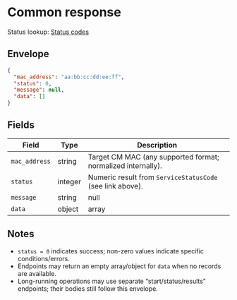 # Common response

Status lookup: [Status codes](../status/fast-api-status-codes.md)

## Envelope

```json
{
  "mac_address": "aa:bb:cc:dd:ee:ff",
  "status": 0,
  "message": null,
  "data": []
}
````

## Fields

| Field         | Type           | Description                                                             |
| ------------- | -------------- | ----------------------------------------------------------------------- |
| `mac_address` | string         | Target CM MAC (any supported format; normalized internally).            |
| `status`      | integer        | Numeric result from `ServiceStatusCode` (see link above).               |
| `message`     | string | null  | Optional human-readable message (null if not set).                      |
| `data`        | object | array | Endpoint-specific payload (may be an object or an array; may be empty). |

## Notes

* `status = 0` indicates success; non-zero values indicate specific conditions/errors.
* Endpoints may return an empty array/object for `data` when no records are available.
* Long-running operations may use separate “start/status/results” endpoints; their bodies still follow this envelope.
